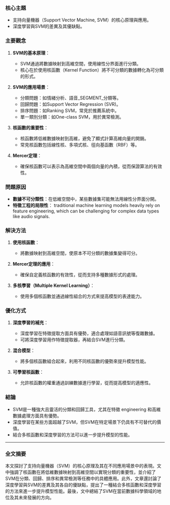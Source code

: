 ### 核心主題
- 支持向量機器（Support Vector Machine, SVM）的核心原理與應用。
- 深度學習與SVM的差異及其優缺點。

### 主要觀念
1. **SVM的基本原理**：
   - SVM通過將數據映射到高維空間，使用線性分界面進行分類。
   - 核心在於使用核函數（Kernel Function）將不可分類的數據轉化為可分類的形式。

2. **SVM的應用場景**：
   - 分類問題：如情緒分析、語音_SEGMENT_分類等。
   - 回歸問題：如Support Vector Regression (SVR)。
   - 排序問題：如Ranking SVM，常見於推薦系統中。
   - 單一類別分類：如One-class SVM，用於異常檢測。

3. **核函數的重要性**：
   - 核函數將低維數據映射到高維，避免了顯式計算高維向量的開銷。
   - 常見核函數包括線性核、多項式核、徑向基函數（RBF）等。

4. **Mercer定理**：
   - 確保核函數可以表示為高維空間中兩個向量的內積，從而保證算法的有效性。

### 問題原因
- **數據不可分類性**：在低維空間中，某些數據集可能無法用線性分界面分開。
- **特徵工程的局限性**： traditional machine learning models heavily rely on feature engineering, which can be challenging for complex data types like audio signals.

### 解決方法
1. **使用核函數**：
   - 將數據映射到高維空間，使原本不可分類的數據集變得可分。

2. **Mercer定理的應用**：
   - 確保自定義核函數的有效性，從而支持多種數據形式的處理。

3. **多核學習（Multiple Kernel Learning）**：
   - 使用多個核函數並通過線性組合的方式來提高模型的表達能力。

### 優化方式
1. **深度學習的補充**：
   - 深度學習在特徵提取方面具有優勢，適合處理如語音訊號等復雜數據。
   - 可將深度學習用作特徵提取器，再結合SVM進行分類。

2. **混合模型**：
   - 將多個核函數組合起來，利用不同核函數的優勢來提升模型性能。

3. **可學習核函數**：
   - 允許核函數的權重通過訓練數據進行學習，從而提高模型的適應性。

### 結論
- SVM是一種強大且靈活的分類和回歸工具，尤其在特徵 engineering 和高維數據處理方面具有優勢。
- 深度學習在某些方面超越了SVM，但SVM在特定場景下仍具有不可替代的價值。
- 結合多核函數和深度學習的方法可以進一步提升模型的性能。

---

### 全文摘要
本文探討了支持向量機器（SVM）的核心原理及其在不同應用場景中的表現。文中強調了核函數在將低維數據映射到高維空間以實現分類的重要性，並介紹了SVM在分類、回歸、排序和異常檢測等任務中的具體應用。此外，文章還討論了深度學習與SVM的差異及其各自的優缺點，提出了一種結合多核函數和深度學習的方法來進一步提升模型性能。最後，文中總結了SVM在當前數據科學領域的地位及其未來發展的方向。
